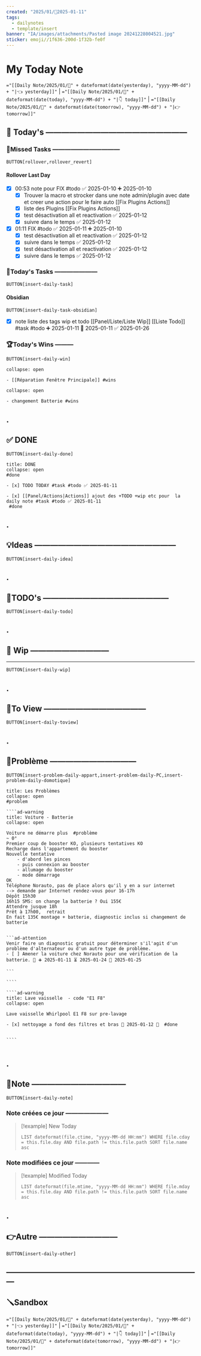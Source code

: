 ```yaml
---
created: "2025/01/📒2025-01-11"
tags:
  - dailynotes
  - template/insert
banner: "IA/images/attachments/Pasted image 20241228004521.jpg"
sticker: emoji//1f636-200d-1f32b-fe0f
---
```

# My Today Note
`="[[Daily Note/2025/01/📒" + dateformat(date(yesterday), "yyyy-MM-dd") + "|👈 yesterday]]"` | `="[[Daily Note/2025/01/📒" + dateformat(date(today), "yyyy-MM-dd") + "|👇 today]]"` | `="[[Daily Note/2025/01/📒" + dateformat(date(tomorrow), "yyyy-MM-dd") + "|👉 tomorrow]]"`

## 📅 Today's ——————————————————

### 🥷Missed Tasks ———————————

`BUTTON[rollover,rollover_revert]`
#### Rollover Last Day

- [x] 00:53 note pour FIX #todo ✅ 2025-01-10 ➕ 2025-01-10
	- [x] Trouver la macro et strocker dans une note admin/plugin avec date et creer une action pour le faire auto [[Fix Plugins Actions]]
	- [x] liste des Plugins [[Fix Plugins Actions]]
	- [x] test désactivation all et reactivation ✅ 2025-01-12
	- [x] suivre dans le temps ✅ 2025-01-12
- [x] 01:11 FIX #todo ✅ 2025-01-11 ➕ 2025-01-10
	- [x] test désactivation all et reactivation ✅ 2025-01-12
	- [x] suivre dans le temps ✅ 2025-01-12
	- [x] test désactivation all et reactivation ✅ 2025-01-12
	- [x] suivre dans le temps ✅ 2025-01-12

### 🚀Today's Tasks ———————

 `BUTTON[insert-daily-task]`


#### Obsidian

`BUTTON[insert-daily-task-obsidian]`


- [x] note liste des tags wip et todo   [[Panel/Liste/Liste Wip]]  [[Liste Todo]] #task #todo ➕ 2025-01-11 🛫 2025-01-11 ✅ 2025-01-26




### 🏆Today's Wins ———

`BUTTON[insert-daily-win]`

````ad-success
collapse: open

- [[Réparation Fenêtre Principale]] #wins 

````

````ad-success
collapse: open

- changement Batterie #wins 

````


## .
## ✅ DONE 

 `BUTTON[insert-daily-done]`
 
```ad-done
title: DONE
collapse: open
#done 

- [x] TODO TODAY #task #todo ✅ 2025-01-11

- [x] [[Panel/Actions|Actions]] ajout des +TODO +wip etc pour  la daily note #task #todo ✅ 2025-01-11
 #done
```

## .
## 💡Ideas ——————————————————

 `BUTTON[insert-daily-idea]`

## .
## 📎TODO's ————————————————

`BUTTON[insert-daily-todo]`


## .
## 🚧 Wip ——————————
---

`BUTTON[insert-daily-wip]`

## .
## 👀To View —————————————

`BUTTON[insert-daily-toview]`

## .
## 🚨Problème ———————————

`BUTTON[insert-problem-daily-appart,insert-problem-daily-PC,insert-problem-daily-domotique]`

`````ad-danger
title: Les Problèmes
collapse: open
#problem

````ad-warning
title: Voiture - Batterie 
collapse: open

Voiture ne démarre plus  #problème 
~ 0° 
Premier coup de booster KO, plusieurs tentatives KO
Recharge dans l'appartement du booster
Nouvelle tentative 
    - d'abord les pinces 
    - puis connexion au booster 
    - allumage du booster 
    - mode démarrage 
OK 
Téléphone Norauto, pas de place alors qu'il y en a sur internet 
--> demande par Internet rendez-vous pour 16-17h 
Dépôt 15h30
16h15 SMS: on change la batterie ? Oui 155€
Attendre jusque 18h 
Prêt à 17h00,  retrait 
En fait 135€ montage + batterie, diagnostic inclus si changement de batterie 


```ad-attention
Venir faire un diagnostic gratuit pour déterminer s'il'agit d'un problème d'alternateur ou d'un autre type de problème.
- [ ] Amener la voiture chez Norauto pour une vérification de la batterie. 🔺 ➕ 2025-01-11 ⏳ 2025-01-24 📅 2025-01-25

```

````

````ad-warning
title: Lave vaisselle  - code "E1 F8"  
collapse: open

Lave vaisselle Whirlpool E1 F8 sur pre-lavage

- [x] nettoyage a fond des filtres et bras 🛫 2025-01-12 🔺  #done  


````


`````



## .
## 📝Note ————————————

`BUTTON[insert-daily-note]`


### Note créées ce jour ———————
> [!example] New Today
> ```dataview
> LIST dateformat(file.ctime, "yyyy-MM-dd HH:mm") WHERE file.cday = this.file.day AND file.path != this.file.path SORT file.name asc
> ```
> 
### Note modifiées ce jour ————
> [!example] Modified Today
> ```dataview 
> LIST dateformat(file.mtime, "yyyy-MM-dd HH:mm") WHERE file.mday = this.file.day AND file.path != this.file.path SORT file.name asc
> ```
> 

## .
## 👉Autre ——————————

`BUTTON[insert-daily-other]`


## —————————————————————————
## 🪛Sandbox 







`="[[Daily Note/2025/01/📒" + dateformat(date(yesterday), "yyyy-MM-dd") + "|👈 yesterday]]"` | `="[[Daily Note/2025/01/📒" + dateformat(date(today), "yyyy-MM-dd") + "|👇 today]]"` | `="[[Daily Note/2025/01/📒" + dateformat(date(tomorrow), "yyyy-MM-dd") + "|👉 tomorrow]]"`

